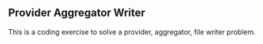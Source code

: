 Provider Aggregator Writer
--------------

This is a coding exercise to solve a provider, aggregator, file writer problem.

